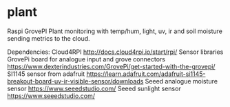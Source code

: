 # plant
Raspi GrovePI Plant monitoring with temp/hum, light, uv, ir and soil moisture sending metrics to the cloud. 

Dependencies: 
Cloud4RPI http://docs.cloud4rpi.io/start/rpi/
Sensor libraries 
GrovePi board for analogue input and grove connectors https://www.dexterindustries.com/GrovePi/get-started-with-the-grovepi/
SI1145 sensor from adafruit https://learn.adafruit.com/adafruit-si1145-breakout-board-uv-ir-visible-sensor/downloads
Seeed analogue moisture sensor https://www.seeedstudio.com/
Seeed sunlight sensor https://www.seeedstudio.com/
